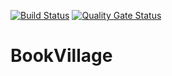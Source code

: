 [![Build Status](https://app.travis-ci.com/swsnu/swppfall2022-team8.svg?branch=main)](https://app.travis-ci.com/swsnu/swppfall2022-team8)
[![Quality Gate Status](https://sonarcloud.io/api/project_badges/measure?project=swsnu_swppfall2022-team8&metric=alert_status)](https://sonarcloud.io/dashboard?id=swsnu_swppfall2022-team8)

# BookVillage
